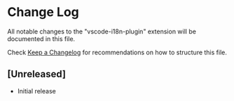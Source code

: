 # Change Log

All notable changes to the "vscode-i18n-plugin" extension will be documented in this file.

Check [Keep a Changelog](http://keepachangelog.com/) for recommendations on how to structure this file.

## [Unreleased]

- Initial release